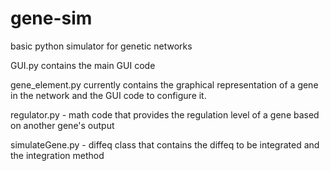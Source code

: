 gene-sim
========

basic python simulator for genetic networks

GUI.py contains the main GUI code

gene_element.py currently contains the graphical representation of a gene in the network and the GUI code to configure it.

regulator.py - math code that provides the regulation level of a gene based on another gene's output

simulateGene.py - diffeq class that contains the diffeq to be integrated and the integration method